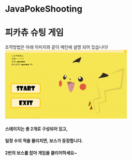 # JavaPokeShooting
피카츄 슈팅 게임
=============
조작방법은 아래 이미지와 같이 메인에 설명 되어 있습니다!    
<img src=".\mdImg\sampleImg.png" width="80%" height="80%" title="조작방법 및 메인" alt="조작방법 및 메인"></img>

#### 스테이지는 총 2개로 구성되어 있고,
#### 일정 수의 적을 물리치면, 보스가 등장합니다.
#### 2번의 보스를 잡아 게임을 클리어하세요~
